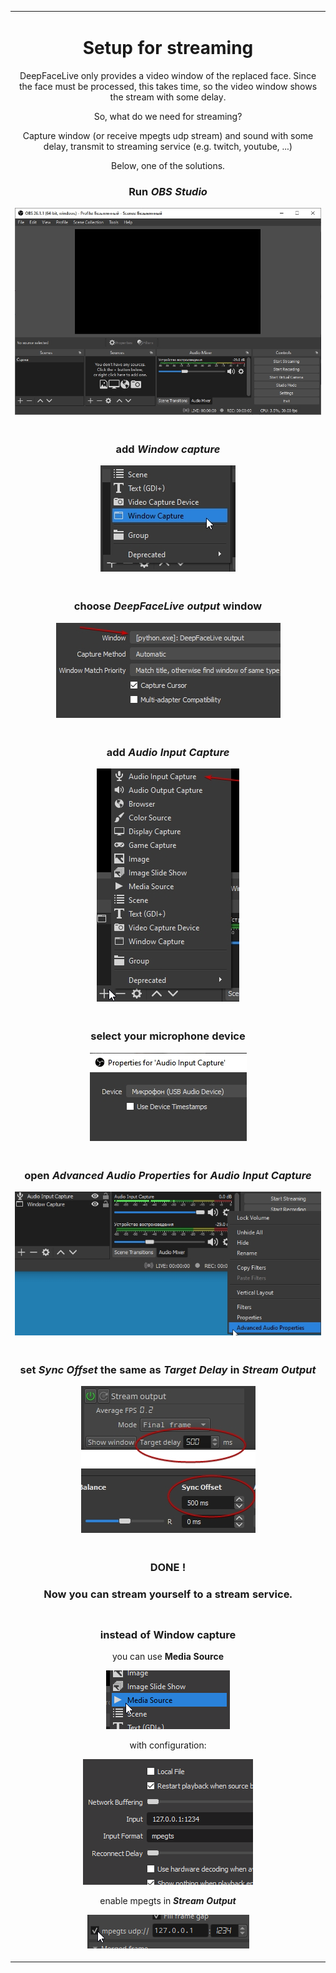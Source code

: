 
<table align="center" border="0">
<tr><td colspan=2 align="center">

# Setup for streaming


DeepFaceLive only provides a video window of the replaced face. Since the face must be processed, this takes time, so the video window shows the stream with some delay.

So, what do we need for streaming?

Capture window (or receive mpegts udp stream) and sound with some delay, transmit to streaming service (e.g. twitch, youtube, ...)

Below, one of the solutions.


### Run **_OBS Studio_**

<img src="run_obs_studio.jpg"></img>

</td></tr>
<tr><td colspan=2 align="center">

### add **_Window capture_**

<img src="add_window_capture.jpg"></img>

</td></tr>
<tr><td colspan=2 align="center">

### choose **_DeepFaceLive output_** window

<img src="choose_dflive_output_window.jpg"></img>

</td></tr>
<tr><td colspan=2 align="center">

### add **_Audio Input Capture_**

<img src="add_audio_input_capture.jpg"></mg>

</td></tr>
<tr><td colspan=2 align="center">

### select your microphone device

<img src="select_microphone_device.jpg"></img>

</td></tr>
<tr><td colspan=2 align="center">

### open **_Advanced Audio Properties_** for **_Audio Input Capture_**

<img src="advanced_audio_properties.jpg"></img>

</td></tr>
<tr><td colspan=2 align="center">

### set **_Sync Offset_** the same as **_Target Delay_** in **_Stream Output_**

<img src="sync_offset.jpg"></img>

</td></tr>
<tr><td colspan=2 align="center">

### **DONE** !
### Now you can stream yourself to a stream service.

</td></tr>

<tr><td colspan=2 align="center">

### instead of **Window capture** 

you can use **Media Source**

<img src="media_source.png"></img>

with configuration:

<img src="media_source_config.png"></img>

enable mpegts in **_Stream Output_**

<img src="media_source_stream_output.png"></img>

</td></tr>

</table>